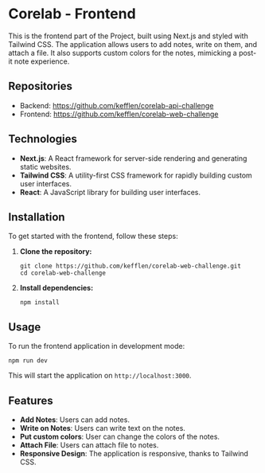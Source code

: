 # Corelab - Frontend

This is the frontend part of the Project, built using Next.js and styled with Tailwind CSS. The application allows users to add notes, write on them, and attach a file. It also supports custom colors for the notes, mimicking a post-it note experience.

## Repositories
- Backend: https://github.com/kefflen/corelab-api-challenge
- Frontend: https://github.com/kefflen/corelab-web-challenge

## Technologies

- **Next.js**: A React framework for server-side rendering and generating static websites.
- **Tailwind CSS**: A utility-first CSS framework for rapidly building custom user interfaces.
- **React**: A JavaScript library for building user interfaces.

## Installation

To get started with the frontend, follow these steps:

1. **Clone the repository:**
    
    ```
    git clone https://github.com/kefflen/corelab-web-challenge.git
    cd corelab-web-challenge
    ```
    
2. **Install dependencies:**
    
    ```
    npm install
    ```
    

## Usage

To run the frontend application in development mode:

```
npm run dev
```

This will start the application on `http://localhost:3000`.

## Features

- **Add Notes**: Users can add notes.
- **Write on Notes**: Users can write text on the notes.
- **Put custom colors**: User can change the colors of the notes.
- **Attach File**: Users can attach file to notes.
- **Responsive Design**: The application is responsive, thanks to Tailwind CSS.
